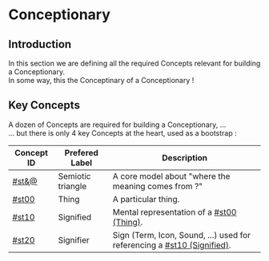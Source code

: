 Conceptionary
=

Introduction
-
In this section we are defining all the required Concepts relevant for building a Conceptionary.   
In some way, this the Conceptinary of a Conceptionary !

Key Concepts
-
A dozen of Concepts are required for building a Conceptionary, ...   
... but there is only 4 key Concepts at the heart, used as a bootstrap :

<table>
    <thead>
        <tr>
            <th>Concept ID</th>
            <th>Prefered Label</th>
            <th>Description</th>      
        </tr>
    </thead>
    <tbody>
        <tr>
            <td><a href="https://github.com/iPlumb3r/Th3Sr1b3Pr0j3ct/blob/master/1_Semantic/Conceptionary/%23st&@_SemioticTriangle.md">#st&@</a></td>
            <td>Semiotic triangle</td>
            <td>A core model about "where the meaning comes from ?"</td>
        </tr>
        <tr>
            <td><a href="https://github.com/iPlumb3r/Th3Sr1b3Pr0j3ct/blob/master/1_Semantic/Conceptionary/%23st00_Thing.md">#st00</a></td>
            <td>Thing</td>
            <td>A particular thing.</td>
        </tr>
        <tr>
            <td><a href="https://github.com/iPlumb3r/Th3Sr1b3Pr0j3ct/blob/master/1_Semantic/Conceptionary/%23st10_Signified.md">#st10</a></td>
            <td>Signified</td>
            <td>Mental representation of a <a href="https://github.com/iPlumb3r/Th3Sr1b3Pr0j3ct/blob/master/1_Semantic/Conceptionary/%23st00_Thing.md">#st00 (Thing)</a>.</td>
        </tr>
        <tr>
            <td><a href="https://github.com/iPlumb3r/Th3Sr1b3Pr0j3ct/blob/master/1_Semantic/Conceptionary/%23st20_Signifier.md">#st20</a></td>
            <td>Signifier</td>
            <td>Sign (Term, Icon, Sound, ...) used for referencing a <a href="https://github.com/iPlumb3r/Th3Sr1b3Pr0j3ct/blob/master/1_Semantic/Conceptionary/%23st10_Signified.md">#st10 (Signified)</a>.</td>
        </tr>
    </tbody>
</table>
